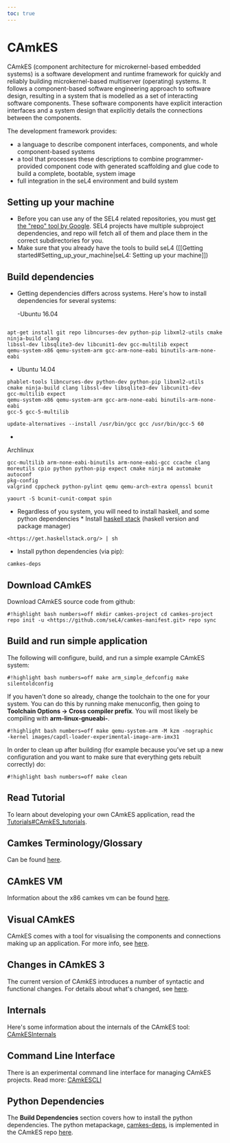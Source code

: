 ```yaml
---
toc: true
---
```


# CAmkES

 CAmkES (component architecture for microkernel-based embedded
systems) is a software development and runtime framework for quickly and
reliably building microkernel-based multiserver (operating) systems. It
follows a component-based software engineering approach to software
design, resulting in a system that is modelled as a set of interacting
software components. These software components have explicit interaction
interfaces and a system design that explicitly details the connections
between the components.

The development framework provides:

- a language to describe component interfaces, components, and whole
      component-based systems
- a tool that processes these descriptions to combine
      programmer-provided component code with generated scaffolding and
      glue code to build a complete, bootable, system image
- full integration in the seL4 environment and build system

## Setting up your machine


- Before you can use any of the SEL4 related repositories, you
        must
        [get the "repo" tool by Google](http://source.android.com/source/downloading.html#installing-repo). SEL4 projects have multiple
        subproject dependencies, and repo will fetch all of them and
        place them in the correct subdirectories for you.
- Make sure that you already have the tools to build seL4
        ([[Getting started#Setting_up_your_machine|seL4: Setting
        up your machine]])

## Build dependencies
  

* Getting dependencies differs across systems. Here's how to install dependencies for several systems:

  -Ubuntu 16.04
```#!highlight bash numbers=off

apt-get install git repo libncurses-dev python-pip libxml2-utils cmake
ninja-build clang
libssl-dev libsqlite3-dev libcunit1-dev gcc-multilib expect
qemu-system-x86 qemu-system-arm gcc-arm-none-eabi binutils-arm-none-eabi
```
* Ubuntu 14.04
```#!highlight bash numbers=off apt-get install git
phablet-tools libncurses-dev python-dev python-pip libxml2-utils
cmake ninja-build clang libssl-dev libsqlite3-dev libcunit1-dev
gcc-multilib expect
qemu-system-x86 qemu-system-arm gcc-arm-none-eabi binutils-arm-none-eabi
gcc-5 gcc-5-multilib

update-alternatives --install /usr/bin/gcc gcc /usr/bin/gcc-5 60
```
*
Archlinux
```#!highlight bash numbers=off pacman -S binutils
gcc-multilib arm-none-eabi-binutils arm-none-eabi-gcc ccache clang
moreutils cpio python python-pip expect cmake ninja m4 automake autoconf
pkg-config
valgrind cppcheck python-pylint qemu qemu-arch-extra openssl bcunit

yaourt -S bcunit-cunit-compat spin
```
* Regardless of you system, you
will need to install haskell, and some python dependencies * Install
[ haskell stack](<https://haskellstack.org> ) (haskell version and
package manager)
```#!highlight bash numbers=off curl -sSL
<https://get.haskellstack.org/> | sh
```
* Install python dependencies
(via pip):
```#!highlight bash numbers=off pip install --user
camkes-deps
```

## Download CAmkES


Download CAmkES source code from github:
```
#!highlight bash numbers=off mkdir camkes-project cd camkes-project
repo init -u <https://github.com/seL4/camkes-manifest.git> repo sync
```

## Build and run simple application


The following will configure, build, and run a simple example CAmkES
system:
```
#!highlight bash numbers=off make arm_simple_defconfig make
silentoldconfig
```

If you haven't done so already, change the toolchain to the one for your
system. You can do this by running make menuconfig, then going to
**Toolchain Options -> Cross compiler prefix**. You will most
likely be compiling with **arm-linux-gnueabi-**.
```
#!highlight bash numbers=off make qemu-system-arm -M kzm -nographic
-kernel images/capdl-loader-experimental-image-arm-imx31
```

In order to clean up after building (for example because you’ve set up a
new configuration and you want to make sure that everything gets rebuilt
correctly) do:

`#!highlight bash numbers=off make clean `

## Read Tutorial


To learn about developing your own CAmkES application, read the
[Tutorials#CAmkES_tutorials](../Tutorials#CAmkES_tutorials).

## Camkes Terminology/Glossary


Can be found [here](Terminology.md).

## CAmkES VM


Information about the x86 camkes vm can be found [here](CAmkESVM).

## Visual CAmkES


CAmkES comes with a tool for visualising the components and connections
making up an application. For more info, see [here](VisualCAmkES).

## Changes in CAmkES 3


The current version of CAmkES introduces a number of syntactic and
functional changes. For details about what's changed, see
[here](CAmkESDifferences).

## Internals


Here's some information about the internals of the CAmkES tool:
[CAmkESInternals](../CAmkESInternals)

## Command Line Interface


There is an experimental command line interface for managing CAmkES
projects. Read more: [CAmkESCLI](../CAmkESCLI)

## Python Dependencies


The **Build Dependencies** section covers how to install the python
dependencies. The python metapackage,
[camkes-deps](https://pypi.python.org/pypi/camkes-deps), is
implemented in the CAmkES repo
[here](https://github.com/seL4/camkes-tool/blob/master/tools/python-deps/setup.py).
